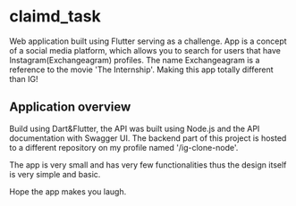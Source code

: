 # claimd_task

Web application built using Flutter serving as a challenge. App is a concept of a social media platform, which allows you to search for users that have Instagram(Exchangeagram) profiles. The name Exchangeagram is a reference to the movie 'The Internship'. Making this app totally different than IG!

## Application overview

Build using Dart&Flutter, the API was built using Node.js and the API documentation with Swagger UI. 
The backend part of this project is hosted to a different repository on my profile named '/ig-clone-node'.

The app is very small and has very few functionalities thus the design itself is very simple and basic. 

Hope the app makes you laugh. 

